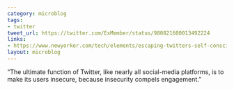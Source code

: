 ```yaml
---
category: microblog
tags:
- twitter
tweet_url: https://twitter.com/ExMember/status/980821600013492224
links:
- https://www.newyorker.com/tech/elements/escaping-twitters-self-consciousness-machine
layout: microblog
---
```

“The ultimate function of Twitter, like nearly all social-media platforms, is to make its users insecure, because insecurity compels engagement.”
